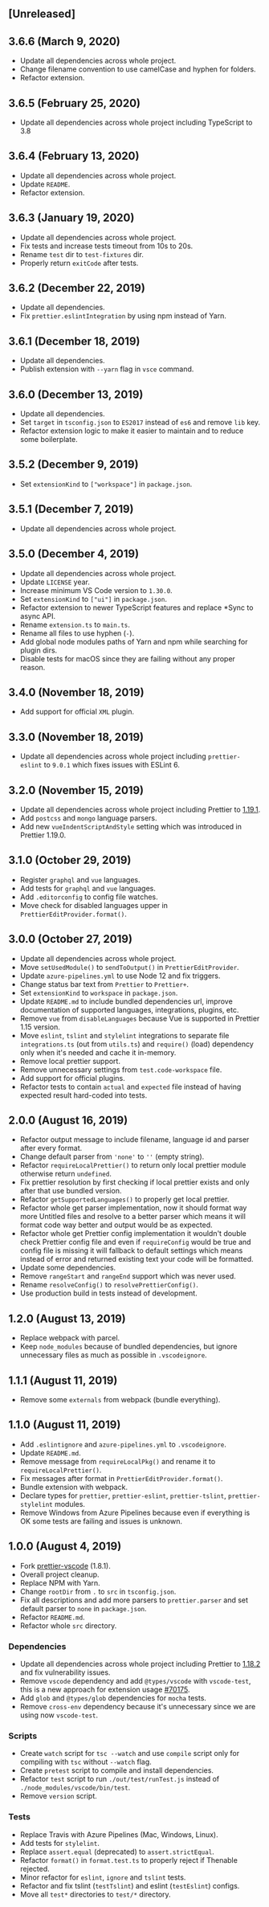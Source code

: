 ## [Unreleased]

## 3.6.6 (March 9, 2020)

- Update all dependencies across whole project.
- Change filename convention to use camelCase and hyphen for folders.
- Refactor extension.

## 3.6.5 (February 25, 2020)

- Update all dependencies across whole project including TypeScript to 3.8

## 3.6.4 (February 13, 2020)

- Update all dependencies across whole project.
- Update `README`.
- Refactor extension.

## 3.6.3 (January 19, 2020)

- Update all dependencies across whole project.
- Fix tests and increase tests timeout from 10s to 20s.
- Rename `test` dir to `test-fixtures` dir.
- Properly return `exitCode` after tests.

## 3.6.2 (December 22, 2019)

- Update all dependencies.
- Fix `prettier.eslintIntegration` by using npm instead of Yarn.

## 3.6.1 (December 18, 2019)

- Update all dependencies.
- Publish extension with `--yarn` flag in `vsce` command.

## 3.6.0 (December 13, 2019)

- Update all dependencies.
- Set `target` in `tsconfig.json` to `ES2017` instead of `es6` and remove `lib` key.
- Refactor extension logic to make it easier to maintain and to reduce some boilerplate.

## 3.5.2 (December 9, 2019)

- Set `extensionKind` to `["workspace"]` in `package.json`.

## 3.5.1 (December 7, 2019)

- Update all dependencies across whole project.

## 3.5.0 (December 4, 2019)

- Update all dependencies across whole project.
- Update `LICENSE` year.
- Increase minimum VS Code version to `1.30.0`.
- Set `extensionKind` to `["ui"]` in `package.json`.
- Refactor extension to newer TypeScript features and replace \*Sync to async API.
- Rename `extension.ts` to `main.ts`.
- Rename all files to use hyphen (`-`).
- Add global node modules paths of Yarn and npm while searching for plugin dirs.
- Disable tests for macOS since they are failing without any proper reason.

## 3.4.0 (November 18, 2019)

- Add support for official `XML` plugin.

## 3.3.0 (November 18, 2019)

- Update all dependencies across whole project including `prettier-eslint` to `9.0.1` which fixes issues with ESLint 6.

## 3.2.0 (November 15, 2019)

- Update all dependencies across whole project including Prettier to [1.19.1](https://prettier.io/blog/2019/11/09/1.19.0.html).
- Add `postcss` and `mongo` language parsers.
- Add new `vueIndentScriptAndStyle` setting which was introduced in Prettier 1.19.0.

## 3.1.0 (October 29, 2019)

- Register `graphql` and `vue` languages.
- Add tests for `graphql` and `vue` languages.
- Add `.editorconfig` to config file watches.
- Move check for disabled languages upper in `PrettierEditProvider.format()`.

## 3.0.0 (October 27, 2019)

- Update all dependencies across whole project.
- Move `setUsedModule()` to `sendToOutput()` in `PrettierEditProvider`.
- Update `azure-pipelines.yml` to use Node 12 and fix triggers.
- Change status bar text from `Prettier` to `Prettier+`.
- Set `extensionKind` to `workspace` in `package.json`.
- Update `README.md` to include bundled dependencies url, improve documentation of supported languages, integrations, plugins, etc.
- Remove `vue` from `disableLanguages` because Vue is supported in Prettier 1.15 version.
- Move `eslint`, `tslint` and `stylelint` integrations to separate file `integrations.ts` (out from `utils.ts`) and `require()` (load) dependency only when it's needed and cache it in-memory.
- Remove local prettier support.
- Remove unnecessary settings from `test.code-workspace` file.
- Add support for official plugins.
- Refactor tests to contain `actual` and `expected` file instead of having expected result hard-coded into tests.

## 2.0.0 (August 16, 2019)

- Refactor output message to include filename, language id and parser after every format.
- Change default parser from `'none'` to `''` (empty string).
- Refactor `requireLocalPrettier()` to return only local prettier module otherwise return `undefined`.
- Fix prettier resolution by first checking if local prettier exists and only after that use bundled version.
- Refactor `getSupportedLanguages()` to properly get local prettier.
- Refactor whole get parser implementation, now it should format way more Untitled files and resolve to a better parser which means it will format code way better and output would be as expected.
- Refactor whole get Prettier config implementation it wouldn't double check Prettier config file and even if `requireConfig` would be true and config file is missing it will fallback to default settings which means instead of error and returned existing text your code will be formatted.
- Update some dependencies.
- Remove `rangeStart` and `rangeEnd` support which was never used.
- Rename `resolveConfig()` to `resolvePrettierConfig()`.
- Use production build in tests instead of development.

## 1.2.0 (August 13, 2019)

- Replace webpack with parcel.
- Keep `node_modules` because of bundled dependencies, but ignore unnecessary files as much as possible in `.vscodeignore`.

## 1.1.1 (August 11, 2019)

- Remove some `externals` from webpack (bundle everything).

## 1.1.0 (August 11, 2019)

- Add `.eslintignore` and `azure-pipelines.yml` to `.vscodeignore`.
- Update `README.md`.
- Remove message from `requireLocalPkg()` and rename it to `requireLocalPrettier()`.
- Fix messages after format in `PrettierEditProvider.format()`.
- Bundle extension with webpack.
- Declare types for `prettier`, `prettier-eslint`, `prettier-tslint`, `prettier-stylelint` modules.
- Remove Windows from Azure Pipelines because even if everything is OK some tests are failing and issues is unknown.

## 1.0.0 (August 4, 2019)

- Fork [prettier-vscode](https://github.com/prettier/prettier-vscode) (1.8.1).
- Overall project cleanup.
- Replace NPM with Yarn.
- Change `rootDir` from `.` to `src` in `tsconfig.json`.
- Fix all descriptions and add more parsers to `prettier.parser` and set default parser to `none` in `package.json`.
- Refactor `README.md`.
- Refactor whole `src` directory.

### Dependencies

- Update all dependencies across whole project including Prettier to [1.18.2](https://prettier.io/blog/2019/06/06/1.18.0.html) and fix vulnerability issues.
- Remove `vscode` dependency and add `@types/vscode` with `vscode-test`, this is a new approach for extension usage [#70175](https://github.com/microsoft/vscode/issues/70175).
- Add `glob` and `@types/glob` dependencies for `mocha` tests.
- Remove `cross-env` dependency because it's unnecessary since we are using now `vscode-test`.

### Scripts

- Create `watch` script for `tsc --watch` and use `compile` script only for compiling with `tsc` without `--watch` flag.
- Create `pretest` script to compile and install dependencies.
- Refactor `test` script to run `./out/test/runTest.js` instead of `./node_modules/vscode/bin/test`.
- Remove `version` script.

### Tests

- Replace Travis with Azure Pipelines (Mac, Windows, Linux).
- Add tests for `stylelint`.
- Replace `assert.equal` (deprecated) to `assert.strictEqual`.
- Refactor `format()` in `format.test.ts` to properly reject if Thenable rejected.
- Minor refactor for `eslint`, `ignore` and `tslint` tests.
- Refactor and fix tslint (`testTslint`) and eslint (`testEslint`) configs.
- Move all `test*` directories to `test/*` directory.
